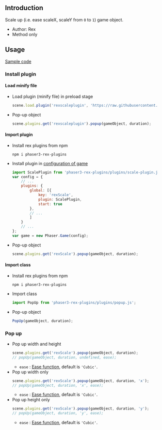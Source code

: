 ## Introduction

Scale up (i.e. ease scaleX, scaleY from `0` to `1`) game object.

- Author: Rex
- Method only

## Usage

[Sample code](https://github.com/rexrainbow/phaser3-rex-notes/blob/master/examples/scale/scaledown-destroy.js)

### Install plugin

#### Load minify file

- Load plugin (minify file) in preload stage
    ```javascript
    scene.load.plugin('rexscaleplugin', 'https://raw.githubusercontent.com/rexrainbow/phaser3-rex-notes/master/dist/rexscaleplugin.min.js', true);
    ```
- Pop-up object
    ```javascript
    scene.plugins.get('rexscaleplugin').popup(gameObject, duration);
    ```

#### Import plugin

- Install rex plugins from npm
    ```
    npm i phaser3-rex-plugins
    ```
- Install plugin in [configuration of game](game.md#configuration)
    ```javascript
    import ScalePlugin from 'phaser3-rex-plugins/plugins/scale-plugin.js';
    var config = {
        // ...
        plugins: {
            global: [{
                key: 'rexScale',
                plugin: ScalePlugin,
                start: true
            },
            // ...
            ]
        }
        // ...
    };
    var game = new Phaser.Game(config);
    ```
- Pop-up object
    ```javascript
    scene.plugins.get('rexScale').popup(gameObject, duration);
    ```

#### Import class

- Install rex plugins from npm
    ```
    npm i phaser3-rex-plugins
    ```
- Import class
    ```javascript
    import PopUp from 'phaser3-rex-plugins/plugins/popup.js';
    ```
- Pop-up object
    ```javascript
    PopUp(gameObject, duration);
    ```

### Pop up

- Pop up width and height
    ```javascript
    scene.plugins.get('rexScale').popup(gameObject, duration);
    // popUp(gameObject, duration, undefined, ease);
    ```
    - `ease` : [Ease function](tween.md/#ease-equations), default is `'Cubic'`.
- Pop up width only
    ```javascript
    scene.plugins.get('rexScale').popup(gameObject, duration, 'x');
    // popUp(gameObject, duration, 'x', ease);
    ```
    - `ease` : [Ease function](tween.md/#ease-equations), default is `'Cubic'`.
- Pop up height only
    ```javascript
    scene.plugins.get('rexScale').popup(gameObject, duration, 'y');
    // popUp(gameObject, duration, 'y', ease);
    ```
    - `ease` : [Ease function](tween.md/#ease-equations), default is `'Cubic'`.
